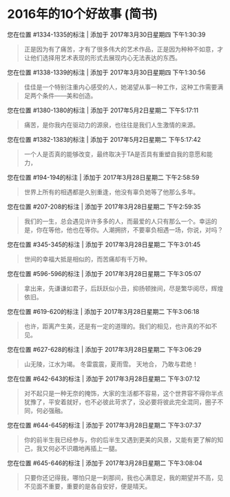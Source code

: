 # 2016年的10个好故事 (简书)

您在位置 #1334-1335的标注 | 添加于 2017年3月30日星期四 下午1:30:39

>正是因为有了痛苦，才有了很多伟大的艺术作品，正是因为种种不如意，才让他们选择用艺术表现的形式去展现内心无法表达的东西。

您在位置 #1338-1339的标注 | 添加于 2017年3月30日星期四 下午1:30:56

>佳佳是一个特别注重内心感受的人，她渴望从事一种工作，这种工作需要满足两个条件——美和创造。

您在位置 #1380-1380的标注 | 添加于 2017年5月2日星期二 下午5:17:11

>痛苦，是你我内在驱动力的源泉，也往往是我们人生激情的来源。

您在位置 #1382-1383的标注 | 添加于 2017年5月2日星期二 下午5:17:42

>一个人是否真的能够改变，最终取决于TA是否具有重塑自我的意愿和能力，

您在位置 #194-194的标注 | 添加于 2017年3月28日星期二 下午2:58:59

>世界上所有的相遇都是久别重逢，他没有辜负她等了他那么多年。

您在位置 #207-208的标注 | 添加于 2017年3月28日星期二 下午2:59:35

>我们的一生，总会遇见许许多多的人，而最爱的人只有那么一个。幸运的是，你在等他，他也在等你。人潮拥挤，不要辜负相遇一场，你说，对吗？

您在位置 #345-345的标注 | 添加于 2017年3月28日星期二 下午3:01:45

>世间的幸福大抵是相似的，而苦痛却有千万种。

您在位置 #596-596的标注 | 添加于 2017年3月28日星期二 下午3:05:07

>拿出来，先谦谦如君子，后跃跃似小丑，抑扬顿挫间，尽是繁华阅尽，辉煌依旧。

您在位置 #619-620的标注 | 添加于 2017年3月28日星期二 下午3:06:18

>也许，距离产生美，还是有一定的道理的。我们的相见，也许真的不如不见。

您在位置 #627-628的标注 | 添加于 2017年3月28日星期二 下午3:06:29

>山无陵，江水为竭。 冬雷震震，夏雨雪。 天地合， 乃敢与君绝！

您在位置 #642-643的标注 | 添加于 2017年3月28日星期二 下午3:07:12

>对不起只是一种无奈的掩饰，大家的生活都不容易，这个世界容不得你半点犹豫了，平安着就好，也不必彼此苛求了，没必要将彼此完全混同，圈子不同，何必强融。

您在位置 #644-645的标注 | 添加于 2017年3月28日星期二 下午3:07:37

>你的前半生我已经参与，你的后半生又遇到更美的风景，又能有更了解的知己，我又何必不识趣地再插上一腿。

您在位置 #645-646的标注 | 添加于 2017年3月28日星期二 下午3:08:04

>只要你还记得我，哪怕只是一刹那间，我也心满意足，我的期望并不高，见不见面不重要，重要的是各自安好，便是晴天。